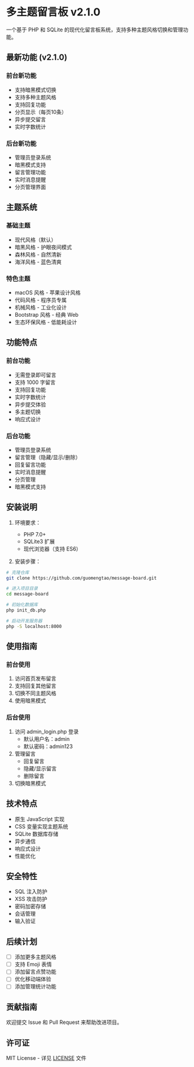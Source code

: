 # 多主题留言板 v2.1.0

一个基于 PHP 和 SQLite 的现代化留言板系统，支持多种主题风格切换和管理功能。

## 最新功能 (v2.1.0)

### 前台新功能
- 支持暗黑模式切换
- 支持多种主题风格
- 支持回复功能
- 分页显示（每页10条）
- 异步提交留言
- 实时字数统计

### 后台新功能
- 管理员登录系统
- 暗黑模式支持
- 留言管理功能
- 实时消息提醒
- 分页管理界面

## 主题系统

### 基础主题
- 现代风格（默认）
- 暗黑风格 - 护眼夜间模式
- 森林风格 - 自然清新
- 海洋风格 - 蓝色清爽

### 特色主题
- macOS 风格 - 苹果设计风格
- 代码风格 - 程序员专属
- 机械风格 - 工业化设计
- Bootstrap 风格 - 经典 Web
- 生态环保风格 - 低能耗设计

## 功能特点

### 前台功能
- 无需登录即可留言
- 支持 1000 字留言
- 支持回复功能
- 实时字数统计
- 异步提交体验
- 多主题切换
- 响应式设计

### 后台功能
- 管理员登录系统
- 留言管理（隐藏/显示/删除）
- 回复留言功能
- 实时消息提醒
- 分页管理
- 暗黑模式支持

## 安装说明

1. 环境要求：
   - PHP 7.0+
   - SQLite3 扩展
   - 现代浏览器（支持 ES6）

2. 安装步骤：
```bash
# 克隆仓库
git clone https://github.com/guomengtao/message-board.git

# 进入项目目录
cd message-board

# 初始化数据库
php init_db.php

# 启动开发服务器
php -S localhost:8000
```

## 使用指南

### 前台使用
1. 访问首页发布留言
2. 支持回复其他留言
3. 切换不同主题风格
4. 使用暗黑模式

### 后台使用
1. 访问 admin_login.php 登录
   - 默认用户名：admin
   - 默认密码：admin123
2. 管理留言
   - 回复留言
   - 隐藏/显示留言
   - 删除留言
3. 切换暗黑模式

## 技术特点
- 原生 JavaScript 实现
- CSS 变量实现主题系统
- SQLite 数据库存储
- 异步通信
- 响应式设计
- 性能优化

## 安全特性
- SQL 注入防护
- XSS 攻击防护
- 密码加密存储
- 会话管理
- 输入验证

## 后续计划
- [ ] 添加更多主题风格
- [ ] 支持 Emoji 表情
- [ ] 添加留言点赞功能
- [ ] 优化移动端体验
- [ ] 添加管理统计功能

## 贡献指南
欢迎提交 Issue 和 Pull Request 来帮助改进项目。

## 许可证
MIT License - 详见 [LICENSE](LICENSE) 文件